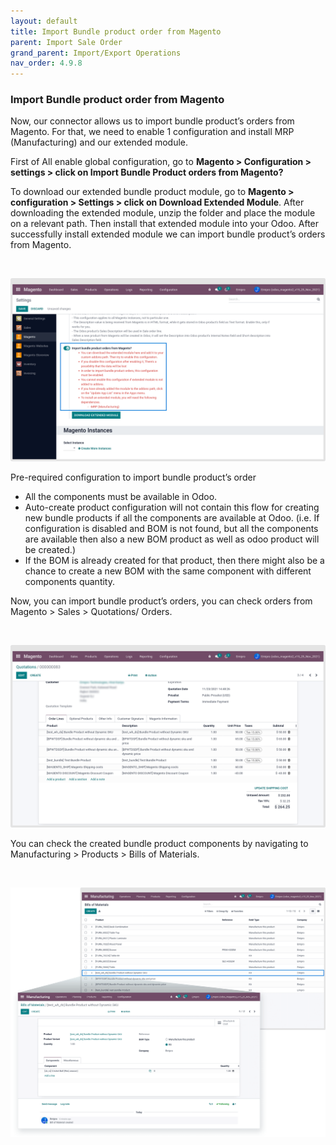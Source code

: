 ```yaml
---
layout: default
title: Import Bundle product order from Magento
parent: Import Sale Order
grand_parent: Import/Export Operations
nav_order: 4.9.8
---
```


### Import Bundle product order from Magento



Now, our connector allows us to import bundle product’s orders from Magento. For that, we need to enable 1 configuration and install MRP (Manufacturing) and our extended module.


First of All enable global configuration, go to **Magento > Configuration > settings > click on Import Bundle Product orders from Magento?**


To download our extended bundle product module, go to **Magento > configuration > Settings > click on Download Extended Module**. After downloading the extended module, unzip the folder and place the module on a relevant path. Then install that extended module into your Odoo. After successfully install extended module we can import bundle product’s orders from Magento.


 


![](./images/4-9-8-1.png)


Pre-required configuration to import bundle product’s order



* All the components must be available in Odoo.
* Auto-create product configuration will not contain this flow for creating new bundle products if all the components are available at Odoo. (i.e. If configuration is disabled and BOM is not found, but all the components are available then also a new BOM product as well as odoo product will be created.)
* If the BOM is already created for that product, then there might also be a chance to create a new BOM with the same component with different components quantity.




Now, you can import bundle product’s orders, you can check orders from Magento > Sales > Quotations/ Orders.


 


![](./images/4-9-8-2.png)


You can check the created bundle product components by navigating to Manufacturing > Products > Bills of Materials.


 


![](./images/4-9-8-3.png)



